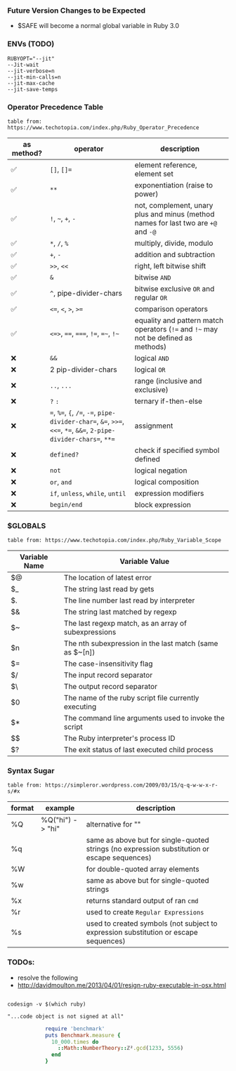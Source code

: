 
### Future Version Changes to be Expected

 * $SAFE will become a normal global variable in Ruby 3.0

### ENVs (TODO)

```
RUBYOPT="--jit"
--Jit-wait
--jit-verbose=n
--jit-min-calls=n
--jit-max-cache
--jit-save-temps
```

### Operator Precedence Table

`table from: https://www.techotopia.com/index.php/Ruby_Operator_Precedence`

| as method? | operator | description |
| --- | --- | --- |
| ✅ | `[]`, `[]=`              | element reference, element set |
| ✅ | `**`                     | exponentiation (raise to power) |
| ✅ | `!`, `~`, `+`, `-`       | not, complement, unary plus and minus (method names for last two are `+@` and `-@` |
| ✅ | `*`, `/`, `%`            | multiply, divide, modulo |
| ✅ | `+`, `-`                 | addition and subtraction |
| ✅ | `>>`, `<<`               | right, left bitwise shift |
| ✅ | `&`                      | bitwise `AND` |
| ✅ | `^`, pipe-divider-chars  | bitwise exclusive `OR` and regular `OR` |
| ✅ | `<=`, `<`, `>`, `>=`     | comparison operators |
| ✅ | `<=>`, `==`, `===`, `!=`, `=~`, `!~` | equality and pattern match operators (`!=` and `!~` may not be defined as methods) |
| ❌ | `&&`                     | logical `AND` |
| ❌ | 2 pip-divider-chars      | logical `OR` |
| ❌ | `..`, `...`              | range (inclusive and exclusive) |
| ❌ | `?` `:`                  | ternary if-then-else |
| ❌ | `=`, `%=`, `{`, `/=`, `-=`, `pipe-divider-char=`, `&=`, `>>=`, `<<=`, `*=`, `&&=`, `2-pipe-divider-chars=`, `**=` | assignment |
| ❌ | `defined?`                | check if specified symbol defined |
| ❌ | `not`                    | logical negation |
| ❌ | `or`, `and`              | logical composition |
| ❌ | `if`, `unless`, `while`, `until` | expression modifiers |
| ❌ | `begin/end`              | block expression |

### $GLOBALS

`table from: https://www.techotopia.com/index.php/Ruby_Variable_Scope`

| Variable Name | Variable Value |
| ------------- | -------------- |
| $@ | The location of latest error |
| $_ | The string last read by gets |
| $. | The line number last read by interpreter |
| $& | The string last matched by regexp |
| $~ | The last regexp match, as an array of subexpressions |
| $n | The nth subexpression in the last match (same as $~[n]) |
| $= | The case-insensitivity flag |
| $/ | The input record separator |
| $\ | The output record separator |
| $0 | The name of the ruby script file currently executing |
| $* | The command line arguments used to invoke the script |
| $$ | The Ruby interpreter's process ID |
| $? | The exit status of last executed child process |

### Syntax Sugar

`table from: https://simpleror.wordpress.com/2009/03/15/q-q-w-w-x-r-s/#x`

| format | example | description |
| --- | --- | --- |
| %Q | %Q("hi") -> \"hi\" | alternative for "" |
| %q | | same as above but for single-quoted strings (no expression substitution or escape sequences) |
| %W | | for double-quoted array elements |
| %w | | same as above but for single-quoted strings |
| %x | | returns standard output of ran `cmd` |
| %r | | used to create `Regular Expressions` |
| %s | | used to created symbols (not subject to expression substitution or escape sequences) |

### TODOs:

 * resolve the following
 * http://davidmoulton.me/2013/04/01/resign-ruby-executable-in-osx.html
 
```

codesign -v $(which ruby)

"...code object is not signed at all"
```

```ruby
            require 'benchmark'
            puts Benchmark.measure {
              10_000.times do
                ::Math::NumberTheory::ℤ².gcd(1233, 5556)
              end
            }
```
